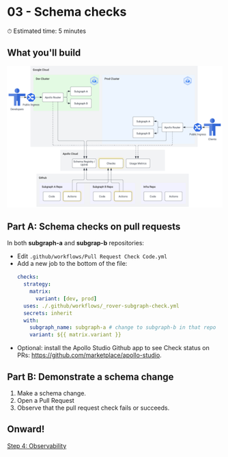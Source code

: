 # 03 - Schema checks

⏱ Estimated time: 5 minutes

## What you'll build

![Architecture diagram of the supergraph](03-diagram.png)

## Part A: Schema checks on pull requests

In both **subgraph-a** and **subgrap-b** repositories:

- Edit `.github/workflows/Pull Request Check Code.yml`
- Add a new job to the bottom of the file:
  ```yaml
  checks:
    strategy:
      matrix:
        variant: [dev, prod]
    uses: ./.github/workflows/_rover-subgraph-check.yml
    secrets: inherit
    with:
      subgraph_name: subgraph-a # change to subgraph-b in that repo
      variant: ${{ matrix.variant }}
  ```
- Optional: install the Apollo Studio Github app to see Check status on PRs: https://github.com/marketplace/apollo-studio.

## Part B: Demonstrate a schema change

1. Make a schema change.
2. Open a Pull Request
3. Observe that the pull request check fails or succeeds.

## Onward!

[Step 4: Observability](../04-observability/)
